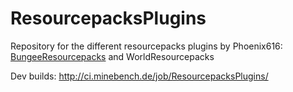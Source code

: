# ResourcepacksPlugins
Repository for the different resourcepacks plugins by Phoenix616: [BungeeResourcepacks](https://www.spigotmc.org/resources/bungee-resourcepacks.6137/) and WorldResourcepacks

Dev builds: http://ci.minebench.de/job/ResourcepacksPlugins/
